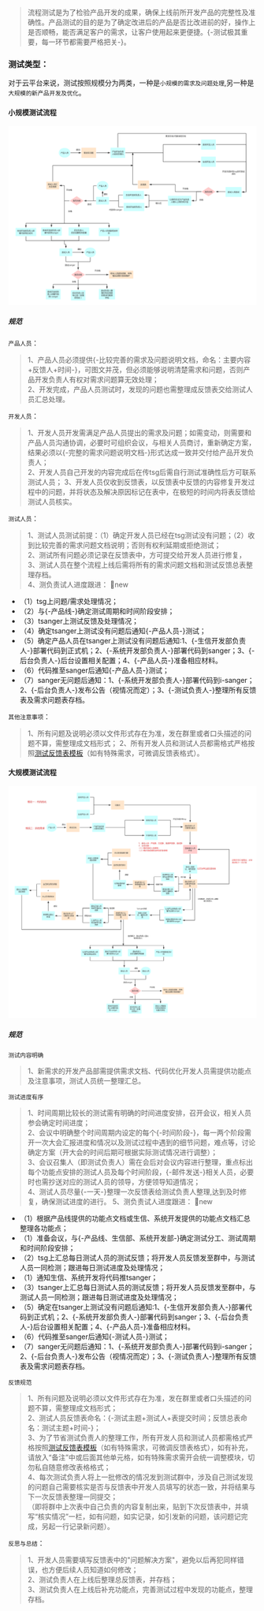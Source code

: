 > 流程测试是为了检验产品开发的成果，确保上线前所开发产品的完整性及准确性。产品测试的目的是为了确定改进后的产品是否比改进前的好，操作上是否顺畅，能否满足客户的需求，让客户使用起来更便捷。{-测试极其重要，每一环节都需要严格把关-}。

### 测试类型：
对于云平台来说，测试按照规模分为两类，一种是`小规模的需求及问题处理`,另一种是`大规模的新产品开发及优化`。

#### 小规模测试流程
![小规模测试流程](../img/小规模测试SOP.png)
##### 规范
`产品人员`：  

>1、产品人员必须提供{-比较完善的需求及问题说明文档，命名：主要内容+反馈人+时间-}，可图文并茂，但必须能够说明清楚需求和问题，否则产品开发负责人有权对需求问题算无效处理；  
>2、开发完成，产品人员测试时，发现的问题也需整理成反馈表交给测试人员汇总处理。

`开发人员`：
>1、开发人员开发需满足产品人员提出的需求及问题；如需变动，则需要和产品人员沟通协调，必要时可组织会议，与相关人员商讨，重新确定方案，结果必须以{-完整的需求问题说明文档-}形式达成一致并交付给产品开发负责人；  
>2、开发人员自己开发的内容完成后在传tsg后需自行测试准确性后方可联系测试人员；
>3、开发人员仅收到反馈表，以反馈表中反馈的内容修复开发过程中的问题，并将状态及解决原因标记在表中，在极短的时间内将表反馈给测试人员核实。

`测试人员`：
>1、测试人员测试前提：（1）确定开发人员已经在tsg测试没有问题；（2）收到比较完善的需求问题文档说明；否则有权利延期或拒绝测试；  
>2、测试所有问题必须记录在反馈表中，方可提交给开发人员进行修复，  
>3、测试人员在整个流程上线后需将所有的需求问题文档和测试反馈总表整理存档。  
>4、测负责试人进度跟进： :star2:new
- （1）tsg上问题/需求处理情况；
- （2）与{-产品线-}确定测试周期和时间阶段安排；
- （3）tsanger上测试反馈及处理情况；
- （4）确定tsanger上测试没有问题后通知{-产品人员-}测试；
- （5）确定产品人员在tsanger上测试没有问题后通知:1、{-生信开发部负责人-}部署代码到正式机；2、{-系统开发部负责人-}部署代码到sanger；3、{-后台负责人-}后台设置相关配置；4、{-产品人员-}准备相应材料。
- （6）代码推至sanger后通知{-产品人员-}测试；
- （7）sanger无问题后通知：1、{-系统开发部负责人-}部署代码到i-sanger；2、{-后台负责人-}发布公告（视情况而定）；3、{-测试负责人-}整理所有反馈表及需求问题表存档。

`其他注意事项`：
>1、所有问题及说明必须以文件形式存在为准，发在群里或者口头描述的问题不算，需整理成文档形式；
>2、所有开发人员和测试人员都需格式严格按照[测试反馈表模板](../examples/反馈表模板.xlsx)（如有特殊需求，可微调反馈表格式）。

#### 大规模测试流程
![大规模测试流程](../img/大规模测试SOP.png)

##### 规范
`测试内容明确`
>1、新需求的开发产品部需提供需求文档、代码优化开发人员需提供功能点及注意事项，测试人员统一整理汇总。

`测试进度有序`  

>1、时间周期比较长的测试需有明确的时间进度安排，召开会议，相关人员参会确定时间进度；  
>2、会议中明确整个时间周期内设定的每个{-时间阶段-}，每一两个阶段需开一次大会汇报进度和情况以及测试过程中遇到的细节问题，难点等，讨论确定方案（开大会的时间后期可根据实际测试情况进行调整）；  
>3、会议召集人（即测试负责人）需在会后对会议内容进行整理，重点标出每个功能点安排的测试人员及每个时间阶段，{-邮件发送-}相关人员，必要时也需抄送对应的测试人员的领导，方便领导知道情况；  
>4、测试人员尽量{-一天-}整理一次反馈表给测试负责人整理,达到及时修复，确保测试进度的进行。 
>5、测负责试人进度跟进： :star2:new
- （1）根据产品线提供的功能点文档或生信、系统开发提供的功能点文档汇总整理各功能点；
- （1）准备会议，与{-产品线、生信部、系统开发部-}确定测试分工、测试周期和时间阶段安排；
- （2）tsg上汇总每日测试人员的测试反馈；将开发人员反馈发至群中，与测试人员一同检测；跟进每日测试进度及处理情况；
- （1）通知生信、系统开发将代码推tsanger；
- （3）tsanger上汇总每日测试人员的测试反馈；将开发人员反馈发至群中，与测试人员一同检测；跟进每日测试进度及处理情况；
- （5）确定在tsanger上测试没有问题后通知:1、{-生信开发部负责人-}部署代码到正式机；2、{-系统开发部负责人-}部署代码到sanger；3、{-后台负责人-}后台设置相关配置；4、{-产品人员-}准备相应材料。
- （6）代码推至sanger后通知{-测试人员-}测试；
- （7）sanger无问题后通知：1、{-系统开发部负责人-}部署代码到i-sanger；2、{-后台负责人-}发布公告（视情况而定）；3、{-测试负责人-}整理所有反馈表及需求问题表存档。

`反馈规范`
>1、所有问题及说明必须以文件形式存在为准，发在群里或者口头描述的问题不算，需整理成文档形式；  
>2、测试人员反馈表命名：{-测试主题+测试人+表提交时间；反馈总表命名：测试主题+时间-}；  
>3、为了节省测试负责人的整理工作，所有开发人员和测试人员都需格式严格按照[测试反馈表模板](../examples/反馈表模板.xlsx)（如有特殊需求，可微调反馈表格式），如有补充，请放入“备注”中或后面其他单元格，如有特殊需求需开会统一调整模块，切勿私自随意修改表格格式；  
>4、每次测试负责人将上一批修改的情况发到测试群中，涉及自己测试发现的问题自己需要核实是否与反馈表中开发人员填写的状态一致，并将结果与下一次反馈表整理一同提交；  
（即将群中上次表中自己负责的内容复制出来，贴到下次反馈表中，并填写“核实情况”一栏，如有问题，如实记录，如引发新的问题，该问题记完成，另起一行记录新问题）。

`反思与总结`：
>1、开发人员需要填写反馈表中的"问题解决方案"，避免以后再犯同样错误，也方便后续人员知道如何修改；  
>2、测试负责人在上线后整理总反馈表，并存档；  
>3、测试负责人在上线后补充功能点，完善测试过程中发现的功能点，整理存档。
